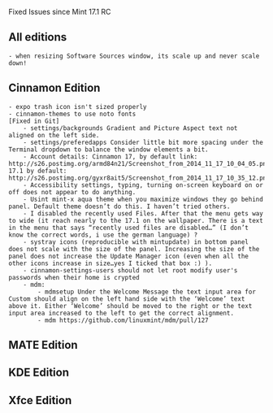 Fixed Issues since Mint 17.1 RC

All editions
------------
	- when resizing Software Sources window, its scale up and never scale down!
	
Cinnamon Edition
----------------
	- expo trash icon isn't sized properly
	- cinnamon-themes to use noto fonts
	[Fixed in Git]
		- settings/backgrounds Gradient and Picture Aspect text not aligned on the left side.
		- settings/preferedapps Consider little bit more spacing under the Terminal dropdown to balance the window elements a bit.
		- Account details: Cinnamon 17, by default link: http://s26.postimg.org/armd84n21/Screenshot_from_2014_11_17_10_04_05.png, 17.1 by default: http://s26.postimg.org/gyxr8ait5/Screenshot_from_2014_11_17_10_35_12.png
		- Accessibility settings, typing, turning on-screen keyboard on or off does not appear to do anything. 
		- Usint mint-x aqua theme when you maximize windows they go behind panel. Default theme doesn’t do this. I haven’t tried others.
		- I disabled the recently used Files. After that the menu gets way to wide (it reach nearly to the 17.1 on the wallpaper. There is a text in the menu that says “recently used files are disabled…” (I don’t know the correct words, i use the german language)	?
		- systray icons (reproducible with mintupdate) in bottom panel does not scale with the size of the panel. Increasing the size of the panel does not increase the Update Manager icon (even when all the other icons increase in size…yes I ticked that box :) ).			
		- cinnamon-settings-users should not let root modify user's passwords when their home is crypted	
		- mdm:
			- mdmsetup Under the Welcome Message the text input area for Custom should align on the left hand side with the ‘Welcome’ text above it. Either ‘Welcome’ should be moved to the right or the text input area increased to the left to get the correct alignment.
			- mdm https://github.com/linuxmint/mdm/pull/127

	
MATE Edition
------------

KDE Edition
-----------

Xfce Edition
------------
	